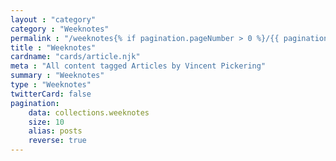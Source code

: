 ```yaml
---
layout : "category"
category : "Weeknotes"
permalink : "/weeknotes{% if pagination.pageNumber > 0 %}/{{ pagination.pageNumber + 1}}{% endif %}/"
title : "Weeknotes"
cardname: "cards/article.njk"
meta : "All content tagged Articles by Vincent Pickering"
summary : "Weeknotes"
type : "Weeknotes"
twitterCard: false
pagination:
    data: collections.weeknotes
    size: 10
    alias: posts
    reverse: true
---
```

